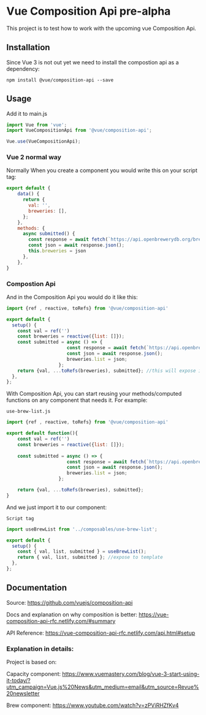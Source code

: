 # Vue Composition Api pre-alpha

This project is to test how to work with the upcoming vue Composition Api. 

## Installation
Since Vue 3 is not out yet we need to install the compostion api as a dependency: 

```npm
npm install @vue/composition-api --save
```

## Usage
Add it to main.js 

```javascript
import Vue from 'vue';
import VueCompositionApi from '@vue/composition-api';

Vue.use(VueCompositionApi);
```

### Vue 2 normal way
Normally When you create a component you would write this on your script tag:

```javascript
export default {
    data() {
      return {
        val: '',
        breweries: [],
      };
    },
    methods: {
      async submitted() {
        const response = await fetch(`https://api.openbrewerydb.org/breweries/?by_name=${this.val}`);
        const json = await response.json();
        this.breweries = json
      },
    },
}
```
### Compostion Api
And in the Composition Api you would do it like this:

```javascript
import {ref , reactive, toRefs} from '@vue/composition-api'

export default {
  setup() {
    const val = ref('')
    const breweries = reactive({list: []});    
    const submitted = async () => {
                      const response = await fetch(`https://api.openbrewerydb.org/breweries/?by_name=${val.value}`);
                      const json = await response.json();
                      breweries.list = json;
                   };
    return {val, ...toRefs(breweries), submitted}; //this will expose it back to the template
  },
};
```
With Composition Api, you can start reusing your methods/computed functions on any component that needs it. For example:

<code>use-brew-list.js</code>

```javascript
import {ref , reactive, toRefs} from '@vue/composition-api'

export default function(){
    const val = ref('')
    const breweries = reactive({list: []});
    
    const submitted = async () => {
                      const response = await fetch(`https://api.openbrewerydb.org/breweries/?by_name=${val.value}`);
                      const json = await response.json();
                      breweries.list = json;
                   };

    return {val, ...toRefs(breweries), submitted};
}
```
And we just import it to our component:

<code>Script tag</code>
```javascript
import useBrewList from '../composables/use-brew-list';

export default {
  setup() {
    const { val, list, submitted } = useBrewList();
    return { val, list, submitted }; //expose to template
  },
};
```

## Documentation


Source: https://github.com/vuejs/composition-api

Docs and explanation on why composition is better: https://vue-composition-api-rfc.netlify.com/#summary

API Reference: https://vue-composition-api-rfc.netlify.com/api.html#setup

### Explanation in details:

Project is based on: 

Capacity component: https://www.vuemastery.com/blog/vue-3-start-using-it-today/?utm_campaign=Vue.js%20News&utm_medium=email&utm_source=Revue%20newsletter

Brew component: https://www.youtube.com/watch?v=zPViRHZfKv4